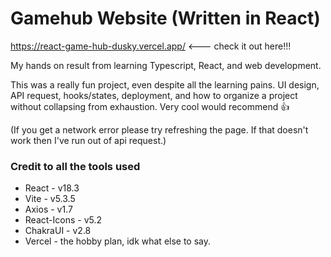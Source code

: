 # Gamehub Website (Written in React)

https://react-game-hub-dusky.vercel.app/  <--- check it out here!!!

My hands on result from learning Typescript, React, and web development.

This was a really fun project, even despite all the learning pains. UI design, API request, hooks/states, deployment, and how to organize a project without collapsing from exhaustion. Very cool would recommend :+1:

(If you get a network error please try refreshing the page. If that doesn't work then I've run out of api request.)

### Credit to all the tools used

- React - v18.3
- Vite - v5.3.5
- Axios - v1.7
- React-Icons - v5.2
- ChakraUI - v2.8
- Vercel - the hobby plan, idk what else to say.
